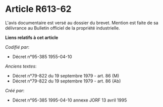 # Article R613-62

L'avis documentaire est versé au dossier du brevet. Mention est faite de sa délivrance au Bulletin officiel de la propriété
industrielle.

**Liens relatifs à cet article**

_Codifié par_:

  - Décret n°95-385 1955-04-10

_Anciens textes_:

  - Décret n°79-822 du 19 septembre 1979 - art. 86 (M)
  - Décret n°79-822 du 19 septembre 1979 - art. 86 (Ab)

_Créé par_:

  - Décret n°95-385 1995-04-10 annexe JORF 13 avril 1995
